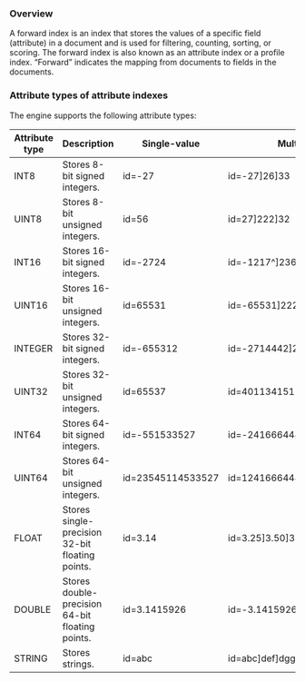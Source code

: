 ### Overview



A forward index is an index that stores the values of a specific field (attribute) in a document and is used for filtering, counting, sorting, or scoring. The forward index is also known as an attribute index or a profile index. “Forward” indicates the mapping from documents to fields in the documents.

### Attribute types of attribute indexes



The engine supports the following attribute types:



| Attribute type | Description | Single-value | Multi-value |
| --- | --- | --- | --- |
| INT8 | Stores 8-bit signed integers. | id=-27 | id=-27]26]33 |
| UINT8 | Stores 8-bit unsigned integers. | id=56 | id=27]222]32 |
| INT16 | Stores 16-bit signed integers. | id=-2724 | id=-1217^]236 |
| UINT16 | Stores 16-bit unsigned integers. | id=65531 | id=-65531]22236]0^]1 |
| INTEGER | Stores 32-bit signed integers. | id=-655312 | id=-2714442]2344126]33441 |
| UINT32 | Stores 32-bit unsigned integers. | id=65537 | id=4011341512]26]33 |
| INT64 | Stores 64-bit signed integers. | id=-551533527 | id=-2416664447]236]133 |
| UINT64 | Stores 64-bit unsigned integers. | id=23545114533527 | id=12416664447]121436]2 |
| FLOAT | Stores single-precision 32-bit floating points. | id=3.14 | id=3.25]3.50]3.75 |
| DOUBLE | Stores double-precision 64-bit floating points. | id=3.1415926 | id=-3.1415926]26.1444]55.1441 |
| STRING | Stores strings. | id=abc | id=abc]def]dgg^]dd |


